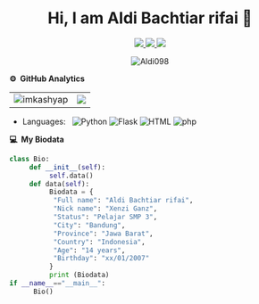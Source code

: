 <!--![](https://github.com/Aldi098/Aldi098/blob/main/20220122_162251.jpg)-->
<p align="center"> <h1 align="center"> Hi, I am Aldi Bachtiar rifai 👋</h1> </p>
<p align="center">
<a href="https://youtube.com/channel/UCznrNUtKu0uDqt2AT8N93-Q"><img src="https://img.shields.io/badge/YouTube-D14836?style=for-the-badge&logo=YouTube&logoColor=white"/> </a>
<a href="https://github.com/Aldi098/"><img src="https://img.shields.io/badge/-Github-FFA116?style=for-the-badge&logo=Github&logoColor=black"/> </a>
<a href="https://www.instagram.com/"><img src="https://img.shields.io/badge/Instagram-E4405F?style=for-the-badge&logo=instagram&logoColor=white"/> </a>
</p>

<p align="center"> <img src="https://komarev.com/ghpvc/?username=Aldi098&label=Profile%20views&color=0e75b6&style=flat" alt="Aldi098"/></p>


**⚙️ &nbsp;GitHub Analytics**
<table style="width:100%">
  <tr>
    <td> <img src="https://github-readme-stats.vercel.app/api?username=Aldi098&show_icons=true&theme=dark&locale=en&hide_border=true" alt="imkashyap" /></td>
    <td><img src="https://github-readme-stats.vercel.app/api/top-langs/?username=Aldi098&theme=dark&hide_border=true&layout=compact"></td>
  </tr>
</table>

- Languages: &nbsp;
  ![Python](https://img.shields.io/badge/-Python-333333?style=flat&logo=Python&logoColor=007ACC)
  ![Flask](https://img.shields.io/badge/-Flask-333333?style=flat&logo=Flask&logoColor=007ACC)
  ![HTML](https://img.shields.io/badge/-HTML-333333?style=flat&logo=HTML5)
  ![php](https://img.shields.io/badge/-php-333333?style=flat&logo=php&logoColor=1572B6)

**💻 &nbsp;My Biodata**
```python
class Bio:
     def __init__(self):
          self.data()
     def data(self):
          Biodata = {
           "Full name": "Aldi Bachtiar rifai",
           "Nick name": "Xenzi Ganz",
           "Status": "Pelajar SMP 3",
           "City": "Bandung",
           "Province": "Jawa Barat",
           "Country": "Indonesia",
           "Age": "14 years",
           "Birthday": "xx/01/2007"
          } 
          print (Biodata)
if __name__=="__main__":
      Bio()
```
